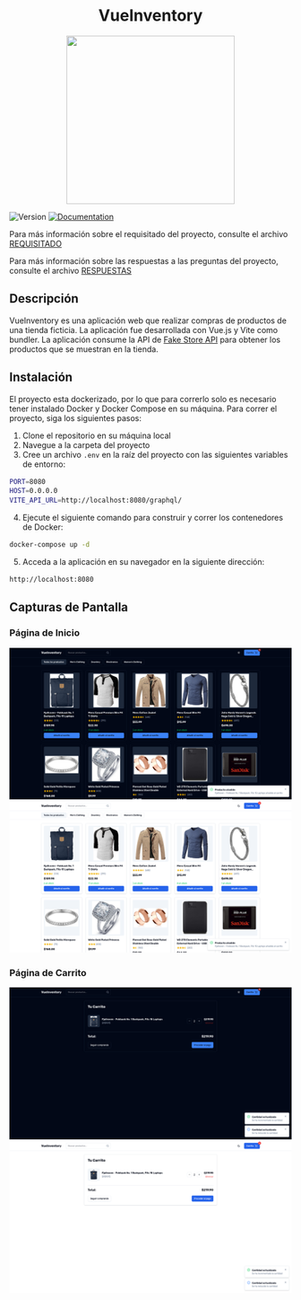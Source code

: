 <h1 align="center"> VueInventory </h1>
<div align="center">
  <image src="./resources/Logo.png" align="center" width="300" height="300" />
</div>
<p>
  <img alt="Version" src="https://img.shields.io/badge/version-1.0-blue.svg?cacheSeconds=2592000" />
  <a href="empty" target="_blank">
    <img alt="Documentation" src="https://img.shields.io/badge/documentation-yes-brightgreen.svg" />
  </a>
</p>

Para más información sobre el requisitado del proyecto, consulte el archivo [REQUISITADO](docs/requirements/README.md)

Para más información sobre las respuestas a las preguntas del proyecto, consulte el archivo [RESPUESTAS](docs/answers/README.md)

## Descripción

VueInventory es una aplicación web que realizar compras de productos de una tienda ficticia. La aplicación fue desarrollada con Vue.js y Vite como bundler. La aplicación consume la API de [Fake Store API](https://fakestoreapi.com) para obtener los productos que se muestran en la tienda.

## Instalación

El proyecto esta dockerizado, por lo que para correrlo solo es necesario tener instalado Docker y Docker Compose en su máquina. Para correr el proyecto, siga los siguientes pasos:

1. Clone el repositorio en su máquina local
2. Navegue a la carpeta del proyecto
3. Cree un archivo `.env` en la raíz del proyecto con las siguientes variables de entorno:

```sh
PORT=8080
HOST=0.0.0.0
VITE_API_URL=http://localhost:8080/graphql/
```

4. Ejecute el siguiente comando para construir y correr los contenedores de Docker:

```sh
docker-compose up -d
```

5. Acceda a la aplicación en su navegador en la siguiente dirección:

```sh
http://localhost:8080
```

## Capturas de Pantalla

### Página de Inicio
![Home](./resources/screenshots/MainPage.png)
![Home](./resources/screenshots/MainPageWhite.png)

### Página de Carrito
![Cart](./resources/screenshots/CartPage.png)
![Cart](./resources/screenshots/CartPageWhite.png)
